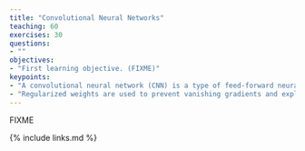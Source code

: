 ```yaml
---
title: "Convolutional Neural Networks"
teaching: 60
exercises: 30
questions:
- ""
objectives:
- "First learning objective. (FIXME)"
keypoints:
- "A convolutional neural network (CNN) is a type of feed-forward neural network that learns features via filter (or kernel) optimization."
- "Regularized weights are used to prevent vanishing gradients and exploding gradients, issues seen during backpropagation"
---
```

FIXME

{% include links.md %}
